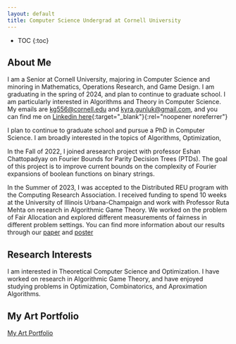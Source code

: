 ```yaml
---
layout: default
title: Computer Science Undergrad at Cornell University
---
```


* TOC
{:toc}

## About Me

I am a Senior at Cornell University, majoring in Computer Science and minoring in Mathematics, Operations Research, and Game Design. I am graduating in the spring of 2024, and plan to continue to graduate school. I am particularly interested in Algorithms and Theory in Computer Science. My emails are kg556@cornell.edu and kyra.gunluk@gmail.com, and you can find me on [Linkedin here](https://www.linkedin.com/in/kyra-gunluk-097704198/){:target="_blank"}{:rel="noopener noreferrer"}

I plan to continue to graduate school and pursue a PhD in Computer Science. I am broadly interested in the topics of Algorithms, Optimization, 

In the Fall of 2022, I joined aresearch project with professor Eshan Chattopadyay on Fourier Bounds for Parity Decision Trees (PTDs). The goal of this project is to improve current bounds on the complexity of Fourier expansions of boolean functions on binary strings. 

In the Summer of 2023, I was accepted to the Distributed REU program with the Computing Research Association. I received funding to spend 10 weeks at the University of Illinois Urbana-Champaign and work with Professor Ruta Mehta on research in Algorithmic Game Theory. We worked on the problem of Fair Allocation and explored different measurements of fairness in different problem settings. You can find more information about our results through our [paper](files/ApproximatingMMSandAPS.pdf) and [poster](files/Fairness_Poster.pdf)

## Research Interests
I am interested in Theoretical Computer Science and Optimization. I have worked on research in Algorithmic Game Theory, and have enjoyed studying problems in Optimization, Combinatorics, and Aproximation Algorithms.

## My Art Portfolio

[My Art Portfolio](portfolio.html)

